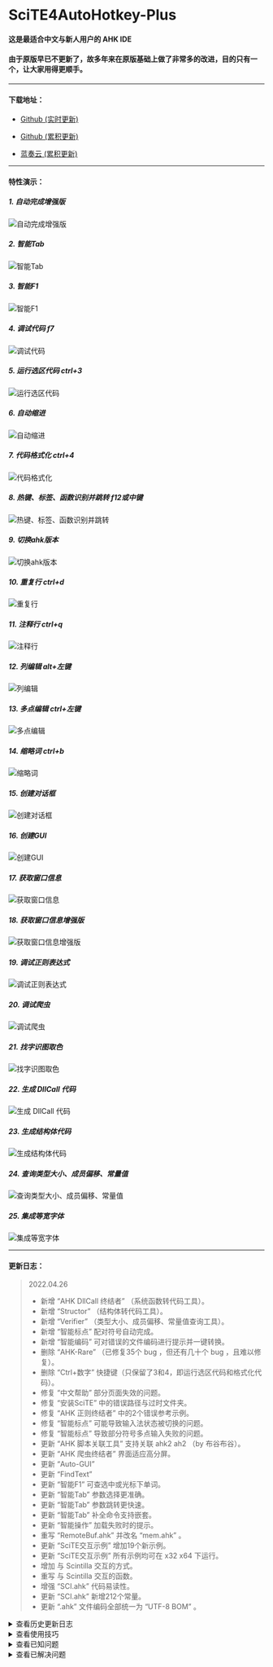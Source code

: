 # SciTE4AutoHotkey-Plus  
  
#### 这是最适合中文与新人用户的 AHK IDE  
#### 由于原版早已不更新了，故多年来在原版基础上做了非常多的改进，目的只有一个，让大家用得更顺手。  
---
  
#### 下载地址：  
* [Github (实时更新)](https://github.com/telppa/SciTE4AutoHotkey-Plus/archive/refs/heads/master.zip "Releases")  
  
* [Github (累积更新)](https://github.com/telppa/SciTE4AutoHotkey-Plus/releases "Releases")  
* [蓝奏云 (累积更新)](https://ahk.lanzouh.com/ig18z03rr18h "蓝奏云")  
---
  
#### 特性演示：  
##### 1. 自动完成增强版  
![自动完成增强版](https://raw.githubusercontent.com/telppa/SciTE4AutoHotkey-Plus/master/SciTE/技巧/1.%20自动完成增强版.gif)  
  
##### 2. 智能Tab  
![智能Tab](https://raw.githubusercontent.com/telppa/SciTE4AutoHotkey-Plus/master/SciTE/技巧/2.%20智能Tab.gif)  
  
##### 3. 智能F1  
![智能F1](https://raw.githubusercontent.com/telppa/SciTE4AutoHotkey-Plus/master/SciTE/技巧/3.%20智能F1.gif)  
  
##### 4. 调试代码 f7  
![调试代码](https://raw.githubusercontent.com/telppa/SciTE4AutoHotkey-Plus/master/SciTE/技巧/4.%20调试代码.gif)  
  
##### 5. 运行选区代码  ctrl+3  
![运行选区代码](https://raw.githubusercontent.com/telppa/SciTE4AutoHotkey-Plus/master/SciTE/技巧/5.%20运行选区代码.gif)  
  
##### 6. 自动缩进  
![自动缩进](https://raw.githubusercontent.com/telppa/SciTE4AutoHotkey-Plus/master/SciTE/技巧/6.%20自动缩进.gif)  
  
##### 7. 代码格式化 ctrl+4  
![代码格式化](https://raw.githubusercontent.com/telppa/SciTE4AutoHotkey-Plus/master/SciTE/技巧/7.%20代码格式化.gif)  
  
##### 8. 热键、标签、函数识别并跳转 f12或中键  
![热键、标签、函数识别并跳转](https://raw.githubusercontent.com/telppa/SciTE4AutoHotkey-Plus/master/SciTE/技巧/8.%20热键、标签、函数识别并跳转.gif)  
  
##### 9. 切换ahk版本  
![切换ahk版本](https://raw.githubusercontent.com/telppa/SciTE4AutoHotkey-Plus/master/SciTE/技巧/9.%20切换ahk版本.gif)  
  
##### 10. 重复行 ctrl+d  
![重复行](https://raw.githubusercontent.com/telppa/SciTE4AutoHotkey-Plus/master/SciTE/技巧/10.%20ctrl+d.gif)  
  
##### 11. 注释行 ctrl+q  
![注释行](https://raw.githubusercontent.com/telppa/SciTE4AutoHotkey-Plus/master/SciTE/技巧/11.%20ctrl+q.gif)  
  
##### 12. 列编辑 alt+左键  
![列编辑](https://raw.githubusercontent.com/telppa/SciTE4AutoHotkey-Plus/master/SciTE/技巧/12.%20alt+左键.gif)  
  
##### 13. 多点编辑 ctrl+左键  
![多点编辑](https://raw.githubusercontent.com/telppa/SciTE4AutoHotkey-Plus/master/SciTE/技巧/13.%20ctrl+左键.gif)  
  
##### 14. 缩略词 ctrl+b  
![缩略词](https://raw.githubusercontent.com/telppa/SciTE4AutoHotkey-Plus/master/SciTE/技巧/14.%20ctrl+b.gif)  
  
##### 15. 创建对话框  
![创建对话框](https://raw.githubusercontent.com/telppa/SciTE4AutoHotkey-Plus/master/SciTE/技巧/15.%20创建对话框.png)  
  
##### 16. 创建GUI  
![创建GUI](https://raw.githubusercontent.com/telppa/SciTE4AutoHotkey-Plus/master/SciTE/技巧/16.%20创建GUI.png)  
  
##### 17. 获取窗口信息  
![获取窗口信息](https://raw.githubusercontent.com/telppa/SciTE4AutoHotkey-Plus/master/SciTE/技巧/17.%20获取窗口信息.png)  
  
##### 18. 获取窗口信息增强版  
![获取窗口信息增强版](https://raw.githubusercontent.com/telppa/SciTE4AutoHotkey-Plus/master/SciTE/技巧/18.%20获取窗口信息增强版.png)  
  
##### 19. 调试正则表达式  
![调试正则表达式](https://raw.githubusercontent.com/telppa/SciTE4AutoHotkey-Plus/master/SciTE/技巧/19.%20调试正则表达式.png)  
  
##### 20. 调试爬虫  
![调试爬虫](https://raw.githubusercontent.com/telppa/SciTE4AutoHotkey-Plus/master/SciTE/技巧/20.%20调试爬虫.png)    
  
##### 21. 找字识图取色  
![找字识图取色](https://raw.githubusercontent.com/telppa/SciTE4AutoHotkey-Plus/master/SciTE/技巧/21.%20找字识图取色%20(1).png)  
  
##### 22. 生成 DllCall 代码  
![生成 DllCall 代码](https://raw.githubusercontent.com/telppa/SciTE4AutoHotkey-Plus/master/SciTE/技巧/22.%20生成%20DllCall%20代码.png)    
  
##### 23. 生成结构体代码  
![生成结构体代码](https://raw.githubusercontent.com/telppa/SciTE4AutoHotkey-Plus/master/SciTE/技巧/23.%20生成结构体代码.png)    
  
##### 24. 查询类型大小、成员偏移、常量值  
![查询类型大小、成员偏移、常量值](https://raw.githubusercontent.com/telppa/SciTE4AutoHotkey-Plus/master/SciTE/技巧/24.%20查询类型大小、成员偏移、常量值.png)    
  
##### 25. 集成等宽字体  
![集成等宽字体](https://raw.githubusercontent.com/telppa/SciTE4AutoHotkey-Plus/master/SciTE/技巧/25.%20集成等宽字体.png)  

---  

#### 更新日志：  
> 2022.04.26  
> * 新增 “AHK DllCall 终结者” （系统函数转代码工具）。  
> * 新增 “Structor” （结构体转代码工具）。  
> * 新增 “Verifier” （类型大小、成员偏移、常量值查询工具）。  
> * 新增 “智能标点” 配对符号自动完成。  
> * 新增 “智能编码” 可对错误的文件编码进行提示并一键转换。  
> * 删除 “AHK-Rare” （已修复35个 bug ，但还有几十个 bug ，且难以修复）。  
> * 删除 “Ctrl+数字” 快捷键（只保留了3和4，即运行选区代码和格式化代码）。  
> * 修复 “中文帮助” 部分页面失效的问题。  
> * 修复 “安装SciTE” 中的错误路径与过时文件夹。  
> * 修复 “AHK 正则终结者” 中的2个错误参考示例。  
> * 修复 “智能标点” 可能导致输入法状态被切换的问题。  
> * 修复 “智能标点” 导致部分符号多点输入失败的问题。  
> * 更新 “AHK 脚本关联工具” 支持关联 ahk2 ah2 （by 布谷布谷）。  
> * 更新 “AHK 爬虫终结者” 界面适应高分屏。  
> * 更新 “Auto-GUI”  
> * 更新 “FindText”  
> * 更新 “智能F1” 可查选中或光标下单词。  
> * 更新 “智能Tab” 参数选择更准确。  
> * 更新 “智能Tab” 参数跳转更快速。  
> * 更新 “智能Tab” 补全命令支持嵌套。  
> * 更新 “智能操作” 加载失败时的提示。  
> * 重写 “RemoteBuf.ahk” 并改名 “mem.ahk” 。  
> * 更新 “SciTE交互示例” 增加19个新示例。  
> * 更新 “SciTE交互示例” 所有示例均可在 x32 x64 下运行。  
> * 增加 与 Scintilla 交互的方式。  
> * 重写 与 Scintilla 交互的函数。  
> * 增强 “SCI.ahk” 代码易读性。  
> * 更新 “SCI.ahk” 新增212个常量。  
> * 更新 “.ahk” 文件编码全部统一为 “UTF-8 BOM” 。  
  
<details><summary>查看历史更新日志</summary><p>
  
> 2021.11.15  
> * 优化目录结构，将“user”目录完全还给用户，以后升级将不影响用户的自定义设置。  
> * 优化目录结构，将“SciTE”目录外的文件全部放置于目录中，方便手动安装。  
> * 优化目录结构，将所有“增强功能”放置在独立清晰的文件夹中。  
> * 优化目录结构，删除部分过时无用的文件。  
> * 移除过时的“ahkv2”代码与设置。  
> * 移除过时的“自动更新”代码。  
> * 字体安装改为非强制。  
> * 更新“AHK 正则终结者”到1.42。  
> * 更新“AHK 爬虫终结者”到3.9。  
> * 更新“AHK 脚本关联工具”到1.1。  
> * 更新“FindText”到8.6。  
> * 更新“Auto-GUI”到3.0.1。（提取自 Adventure IDE 3.0.3）  
> * 解除“Auto-GUI”对高分屏的限制。  
> * 禁止“Window Clone Tool”频繁刷新窗口。  
> * 更新“MagicBox”到1.0.4。（提取自 Adventure IDE 3.0.3）  
> * 更新“AHK-Rare”的自动翻译部分。  
> * 更新“Auto-Syntax-Tidy”的语法文件。  
> * 更新“SciTE交互示例”。  
> * 更新“智能F1”。  
> * 更新技巧说明。  
> * 更新遗漏的关键词。  
> * 更新高亮配色文件。  
> * 更新“中文帮助文件”到1.1.33.10。  
  
> 2021.08.08  
> * 修复数个关键词高亮错误。  
> * 修复“Auto-Syntax-Tidy”错误纠正大小写导致代码无法运行的问题。  
> * 更新“智能F1”到2.2。（使用 ACC 实现全后台稳定操作）  
> * 更新“AHK 正则终结者”到1.2。  
> * 更新“AHK 爬虫终结者”到3.4。  
> * 更新“FindText”到8.5。  
> * 更新“Auto-GUI”到3.0.1。（提取自 Adventure IDE）  
> * 更新“MagicBox”到1.0.4。（提取自 Adventure IDE）  
> * 更新“中文帮助文件”到1.1.33.09。  
> * 更新使用“GlobalRegExMatch”库的代码。  
> * 增加一个遗漏的关键字“MoveDraw”。  
> * 删除目录“额外的帮助文件”。  
  
> 2021.04.13  
> * 更新“AHK 爬虫终结者”到3.3。  
> * 更新WinHttp库。  
> * 更新使用WinHttp库的代码。  
> * 删除2本旧的H版帮助文件。  
  
> 2021.03.28  
> * 字体完美等宽。  
> * 默认使用空格缩进。（不影响咱的缩进显示效果同时能让其它编辑器显示效果更好）  
> * 更新“中文帮助文件”到1.1.33.06。  
> * 优化帮助文件显示位置与查找速度，默认使用暗黑模式，并增加两个匹配中文的示例。  
> * 增加工具“FindText”，找字识图取色，简单易用高效。（作者飞跃，博客地址：https://blog.csdn.net/xshlong1981?t=1）  
> * 优化 Toolbar 运行模式，降低部分机器出错可能。  
> * “AHK 正则终结者”里再增加一个匹配中文的示例。  
> * 修复窗口信息工具“AHK_Window_Info”复制 ClassNN 时的错误前缀。  
> * 进一步降低配色对比度与饱和度。  
  
> 2021.03.17  
> * 更新“AHK 爬虫终结者”到2.0。（使用了 tmplinshi 的 JSONEditor）  
> * 禁止“Window Clone Tool”频繁刷新窗口。  
  
> 2021.03.10  
> * “AHK 正则终结者”里增加一个匹配中文的示例。（帮助文件正则一章里的语法是错的！）  
> * 修复了一个也许会导致 com 接口有问题的问题。  
> * “发送原义字符”增加花括号。  
> * 进一步降低配色对比度与饱和度。  
> * 自动完成将在匹配第2个字时才工作。  
  
> 2021.02.24  
> * 更新“AhkSpy”到4.76。  
> * 删除部分无用文件。  
  
> 2021.02.09  
> * 增加一个遗漏的关键字“Unreachable ”。  
  
> 2021.01.21  
> * 增加一个遗漏的关键字“Parent”。  
  
> 2021.01.11  
> * 汉化了脚本片段功能。（来自群友“快乐就好”的支持）  
  
> 2021.01.03  
> * 使用可能可适应更多输入法的方法实现“发送原义字符”功能。  
> * 修复“爬虫终结者”无法启动的错误。  
  
> 2020.12.22  
> * 修复与快捷键“Alt+Numpad4”冲突的问题。  
  
> 2020.10.18  
> * 右键菜单“运行选区代码”增加快捷键的文字提示。  
> * 增加工具“AHK-Rare”，此工具集成了大量函数并支持搜索。  
  
> 2020.09.19  
> * 配对的括号可以显示得更明显。  
  
> 2020.09.14  
> * 修复“智能Tab”对“Password”之类的无缩略语单词的错误处理。  
  
> 2020.09.07  
> * 更新“AHK 爬虫终结者”。  
> * 更新“AHK 正则终结者”。  
> * 增加“自动更新”功能。  
  
> 2020.09.03  
> * 更新“Auto-Syntax-Tidy”及其语法文件。  
> * 为“运行选区代码”功能添加快捷键Ctrl+3。  
> * 去掉“Scriptlet Utility”的快捷键。  
> * “AutoGUI”快捷键改为Ctrl+1。  
  
> 2020.09.02  
> * 整理并更新“ahk.api”“ahk.keywords.properties”“AhkAbbrevs.properties”。  
> * 修复已经打开了文件又新建空文档时自动完成功能失效的问题。  
  
> 2020.09.01  
> * 修复“Auto-Syntax-Tidy”处理类似“++num”行时的丢行bug。  
> * 进一步降低高亮配色对比度，缓和视疲劳。  
> * 增加“运行lua”功能，快捷键F10。  
  
> 2020.08.31  
> * 更改行注释符号，去掉了“~”，以便兼容其它编辑器创建的注释。  
  
> 2020.08.30  
> * 实现自动完成增强版（可实时提取并完成ahk或lua文件里的中、英、日、韩等各国语言定义的关键字）。  
> * “ahk.api”使用新的注释方法避免被错误载入关键字。  
  
> 2020.08.27  
> * 修复lua语法高亮，颜色统一为ahk风格。  
> * 调整ahk高亮的错误、注释部分的颜色，尽量不使用过亮或者过饱和的色彩。  
  
> 2020.08.24  
> * 增加“安装SciTE.ahk”，实现自动安装与升级安装SciTE。  
  
> 2020.08.21  
> * 新用户自动安装“雅黑Mono”字体，确保代码显示美观。  
> * 修改选中文字高亮配色为白色，因为使用查找功能时，蓝色常常看不清找到的词在哪。  
  
> 2020.08.18  
> * 增加工具“AHK 爬虫终结者”。  
> * 为工具栏上的5个工具添加新图标。  
  
> 2020.08.13  
> * 使用等宽字体“微软雅黑Mono”。  
> * 因为等宽字体的空格大小与以前不同，所以调整1个tab、1个缩进显示的大小都相当于2个空格，使代码布局看起来和以前差不多。  
> * 修改“Ctrl+Tab”“Ctrl+Shift+Tab”功能为切换标签，使得与其它多标签程序（例如浏览器）保持一致。  
> * 恢复小键盘“+”功能为“+”（以前是注释行）。  
  
> 2020.07.30  
> * 增强“智能F1”稳定性。  
> * 增加四个遗漏的关键字“Toggle”“Len、Value、Mark”。  
> * 改善“Ctrl+i”被误激活后显示的内容。  
> * 改善“智能Tab”对“.MaxIndex()”一类单词的处理。  
> * 修复“正则终结者”界面不能适应系统缩放参数的问题。  
> * 去掉“窗口信息工具”无用的主界面缩放功能。  
  
> 2020.07.26  
> * 创建“技巧.gif”演示一些功能。  
> * 更新debug为Lexikos在2018年写的新“lex-debugs”。  
> * 因为看不懂新版的“lex-debugs”，所以没法给debug变量框中不同行的变量绘制不同颜色。  
  
> 2020.07.25  
> * 优化了帮助跳转的速度。  
> * 修复输入法中文状态导致的帮助跳转不正常。  
> * 修复窗口信息工具“AHK_Window_Info”的一个小bug。  
> * 添加一个强力窗口信息工具“AhkSpy”，能取到QQ对话框内容。  
  
> 2020.07.24  
> * 使用“智能F1”接管帮助文件的跳转问题。现在不管是命令如GetKeyState，函数如RegExMatch()，还是变量如ahk_class，都能跳转到正确的帮助页面！  
> * 使用新界面编译最新（1.1.33.0）中文帮助文件。下载地址是“https://github.com/wyagd001/wyagd001.github.io”。  
> * 更新一些单词到“ahk.api”“ahk.keywords.properties”“AhkAbbrevs.properties”三个文件中。  
  
> 2020.07.14  
> * 更换工具栏中的“msgbox”工具为更强的“MagicBox”。  
> * 调整默认语法高亮风格，去掉其中大部分斜体样式，使代码显示更清晰。  
> * 调整“智能标点”在字符串中不生效，这样字符串中才能输入中文标点。  
  
> 2019.12.03  
> * 根据1.1.32.00帮助文件中的更新日志，更新了从1.1.23.05到今天“ahk.api”“ahk.keywords.properties”“AhkAbbrevs.properties”3个文件的变动。  
  
> 2019.12.02  
> * 更新中文帮助文件到最新的1.1.32.0。  
>  关于中文帮助的编译有3个坑。  
>  1是新版帮助采用了新的导航框样式，所以在scite中无法按F1进行关键词跳转。  
>  2是中文帮助的作者在每个htm文件中都留下了“CaoNiMaDeUc”相关的脚本，这会导致用旧的导航框样式编译的chm，打开时弹出错误窗口，所以需要手动删除全部相关内容后再编译。  
>  3是务必使用安装版的“Microsoft HTML Help Workshop”，否则会因为某些DLL没有注册导致生成的帮助文件无法搜索（体积也明显小很多）。  
>  3.1是生成没有搜索功能的chm文件后，会获得一个意外的功能，就是关键词永远存在于索引框中，因此可以去掉智能F1中关键词后面添加的“|”。  
> * 更新AutoGUI到2.6.2。  
> * 删除了“存在问题的组件”目录。  
> * 由于新的帮助文件作祟，故更改了智能F1的实现方式。  
  
> 2016.05.19  
> * 完善并默认启用“智能标点”功能（在非注释区标点总是英文）。  
  
> 2016.05.16  
> * 取消“2016.05.05”的功能。  
  
> 2016.05.06  
> * 尝试修复“无缩略语也启动智能tab”的bug，但由于遭遇新bug导致失败。  
  
> 2016.05.05  
> * 按键盘上方的数字键时，默认输入他们对应的符号，例如按9输入“(”。  
  
> 2016.05.03  
> * 新建文档在未保存的状态下也能正常使用“F1”，“F5”等功能。  
> * “F1”现在对所有关键词（例如RegExMatch）都能一次跳转了。  
  
> 2016.04.27  
> * 根据1.1.23.05英文版帮助文件补充校对“ahk.api”“ahk.keywords.properties”“AhkAbbrevs.properties”文件。  
> * 最新的命令、函数、“A_”变量等都可以正常显示、自动完成、高亮了。  
  
> 2016.04.20  
> * 大幅改善“窗口信息工具”崩溃的问题（至少我测试的这么多天没有再崩溃过了）。  
> * 彻底解决“TillaGoto”对中文代码、中文标签、中文函数的分析及定位问题。  
> * 增加一个新工具，用于自定义“.ahk”文件的右键菜单。  
> * 因为原版网站已挂，故屏蔽其升级检测功能，避免带来额外的问题。  
  
> 2016.04.09  
> * 1.1.23.01版中文帮助存在索引函数时会卡死的问题，故退回1.1.22.09版。  
> * 修复“智能tab”遇到自动换行时处理不正常。  
> * 修复“智能tab”遇到for命令时处理不正常。  
> * 完善“智能tab”状态下，tab键仅起“参数间跳转”作用。  
> * 完善搜狗输入法处于中文输入模式下，回车键仅起“上屏英文”作用。  
  
> 2016.04.08  
> * 新增工具“AutoGUI”（强大好用的GUI创建工具）。  
> * 删除工具“SmartGUI”“SmartGuiXP mod”。  
> * 更新中文帮助“AutoHotkey_CN.chm”为群内的1.1.23.01版。  
  
> 2016.04.05  
> * 将“InternalAHK.exe”改为“AutoHotkeyU32.exe”，以排除64位系统下潜在bug，同时方便与ahk本体同步升级。  
> * 完善“SciTE交互示例.ahk”的运行与说明。  
  
> 2016.02.16  
> * 解决输入法在中文状态下导致“智能tab”工作不正常的问题。  
  
> 2016.02.12  
> * 字体增大。  
> * 自带4本中文帮助。  
> * 解决ahk升级时中文帮助总会被覆盖的问题。  
  
> 2014.10.20  
> * 跟随原版scite4ahk更新至3.0.06.01 内部版本号19  
  
> 2014.10.14  
> * 跟随原版scite4ahk更新至3.0.06.01  
> * 恢复ctrl+enter的原始功能。  
  
> 2014.08.21  
> * 跟随原版scite4ahk更新至3.0.06  
> * 一些细节小更新。  
  
> 第四版：  
> * 1.改进“代码格式化工具”。对中文函数的支持；对for,while,try,catch,finally命令缩进的支持；更加清晰的缩进风格（和帮助中代码缩进风格很​像）；  
> * 2.修复“SmartGuiXP mod”不能同时移动多个控件位置的问题。  
> * 3.完善“智能tab”。经过我2个月左右的使用，基本上已经挺好用的了。  
> * 4.user文件夹下有个“智能标点”，用于解决中英文混合写代码时的流畅问题。原理就是代码中总是默认使用英文标点，而注释中总是默认使用中文标点，无需人工切换。不过​目前存在点小问题，感兴趣可自己试试。  
> * 5.其它一些杂七杂八的更新。  
</p></details>
<details><summary>查看使用技巧</summary><p>
  
> * 工具栏上的“代码格式化”或Ctrl+4可快速格式化全部或选中代码。  
> * 工具栏上的“MagicBox”可轻松创建各种MsgBox弹窗。  
> * 工具栏上的“AutoGUI”可轻松创建GUI。  
> * 工具栏上的“窗口信息查看”可取各种窗口信息。（简单但较易使用）  
> * 工具栏上的“强力窗口信息查看”可取到QQ聊天框内容。（强大但使用复杂）  
> * 工具栏上的“AHK 正则终结者”可清晰显示正则的各种匹配与子匹配。  
> * 工具栏上的“AHK 爬虫终结者”可模拟伪造各种状态访问网址。（方便调试爬虫）  
> * 工具栏上的“找字识图取色”可简单高效的进行文字、颜色等查找识别。
> * 工具栏上的“AHK DllCall 终结者”可生成 DllCall 代码。
> * 工具栏上的“Structor”可生成结构体代码。
> * 工具栏上的“Verifier”可查询类型大小、成员偏移、常量值。
  
> * 右键菜单，可“打开文件所在目录”。  
> * 右键菜单，可“运行选区代码”。  
> * 右键菜单，可“打开 #Include”（需在#Include语句所在行运行）。  
> * 菜单栏工具项或标签栏上右键，可“调试一个运行中的脚本”。  
> * 鼠标移动到标签栏上，可“查看完整路径”。  
  
> * 代码里的标签或函数上按鼠标中键，可直接跳转到对应标签或函数定义的地方。  
> * 如果常常写库的话，可以用“scriptlet utility”添加标准化的注释代码，之后可用“GenDocs”生成好看的文档。  
> * 快速运行和运行的区别就是前者可带4个参数，并且发生错误由ahk弹框提示；后者由scite捕获并提示。  
</p></details>
<details><summary>查看已知问题</summary><p>
  
> * 1.保存按钮常亮。  
> * 2.“GenDocs”只支持ANSI格式的文件。  
> * 3.“TillaGoto”对包含很多“热键”的代码在分析时存在问题。（例如重复定位、坐标计算错误，这些都是原版就有的bug。好消息是并不影响对“标签”“函数”的分析及定位。）  
> * 4.若要高亮选中文字，则必然高亮光标下文字。（无设置可修改此处）  
> * 5.导出PDF格式乱码、导出RTF格式乱码。  
> * 6.调试模式下，直接在代码中查看变量值功能不支持中文变量名。  
> * 7.SciTE的路径中不要包含中文名，否则部分功能无法实现（例如calltip，单词完成）。  
> * 8.64位系统下，某些脚本无法被“调试一个运行中的脚本”功能识别。（例如“TillaGoto”）  
> * 9.“代码格式化工具”不支持对类的格式化。  
> * 10.“运行选区代码”时选中内容为空则ahk会卡住。  
</p></details>
<details><summary>查看已解决问题</summary><p>
  
> * 1.代码页的正确设置。（设为65001读ANSI文件不正常，设为936读UTF8和ANSI均正常）  
> * 2.保存文件自动为UTF-8带BOM格式。  
> * 3.自动补全配对符号。（圆括号、花括号、方括号、双引号）  
> * 4.漂亮的语法高亮文件。  
> * 5.中文翻译文件的些许修改与补全。  
> * 6.修复ahk.api中的错漏。（修复各种错漏，统一大小写及风格）  
> * 7.更新“代码格式化工具”全部语法支持文件。  
> * 8.支持一键格式化代码。  
> * 9.支持“SmartGuiXP mod”。（已使用更强大的“AutoGUI”替换）  
> * 10.支持“TillaGoto”中文名的函数或者标签获取。  
> * 11.添加“AHK 正则终结者”。  
> * 12.汉化了程序中几乎所有我能发现存在英文的地方。  
> * 13.颜色区别局部或全局变量。（已失效，因为使用了新的调试代码）  
> * 14.变量框第一栏自动适应大小。  
> * 15.设置character.set=134，可能在字体设置时需要这个选项。  
> * 16.高亮选中文本。（具有以下3个特性）  
  -1.无选中文字时，延迟高亮光标下的字；  
  -2.选中的字瞬间高亮；  
  -3.搜索结果高亮；  
> * 17.标题显示路径。  
> * 18.右键菜单快速打开文件所在目录。  
> * 19.增加简单的与SciTE交互的例子。（SciTE交互示例.ahk）  
> * 20.更连贯的代码书写方式。（出现候选词时使用TAB键试试）  
> * 21.修复“SmartGuiXP mod”不能同时移动多个控件位置的问题。（已使用更强大的“AutoGUI”替换）  
> * 22.改进“代码格式化工具”  
  -1.对中文函数的支持；  
  -2.对for,while,try,catch,finally命令的支持；  
  -3.更加清晰的缩进风格；  
> * 23.修复“F5”运行一个脚本后，“F1”功能将失效。  
> * 24.修复右键中的“运行选区代码”无法成功。  
> * 25.变量刷新不用重新点击。（“lex-debugs”的变量框中，右键可设置自动刷新）  
> * 26.修复lua语法高亮，颜色统一为ahk风格。  
> * 27.修复“代码格式化工具”会错误删掉某些行。  
</p></details>
